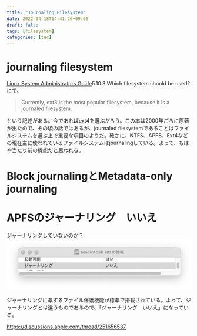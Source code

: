 ```yaml
---
title: "Journaling Filesystem"
date: 2022-04-18T14:41:26+09:00
draft: false
tags: [filesystem]
categories: [tec]
---
```


# journaling filesystem

[Linux System Administrators Guide](https://tldp.org/LDP/sag/html/index.html)5.10.3 Which filesystem should be used?にて、

> Currently, ext3 is the most popular filesystem, because it is a journaled filesystem. 

という記述がある。今であればext4を選ぶだろう。この本は2000年ごろに原著が出たので、その頃の話ではあるが、journaled filesystemであることはファイルシステムを選ぶ上で重要な項目のようだ。確かに、NTFS、APFS、Ext4などの現在主に使われているファイルシステムはjournalingしている。よって、もはや当たり前の機能だと思われる。

# Block journalingとMetadata-only journaling

# APFSのジャーナリング　いいえ

ジャーナリングしていないのか？
![](img/journaling.png)

ジャーナリングに準ずるファイル保護機能が標準で搭載されている。よって、ジャーナリングとは違うものであるので、「ジャーナリング　いいえ」になっている。

https://discussions.apple.com/thread/251656537